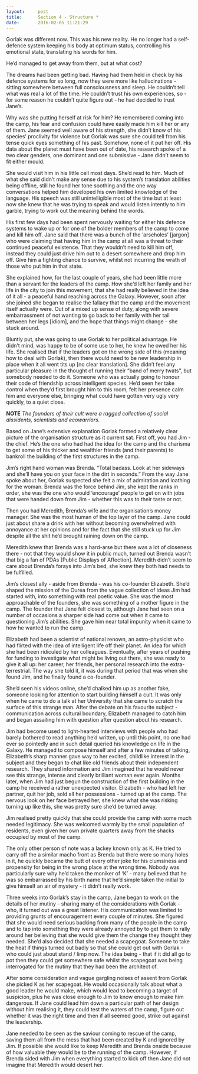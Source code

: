 ```yaml
---
layout:     post
title:      Section 4 - Structure *
date:       2016-02-05 11:21:29
---
```


Gorlak was different now. This was his new reality. He no longer had a self-defence system keeping his body at optimum status, controlling his emotional state, translating his words for him.

He’d managed to get away from them, but at what cost?

The dreams had been getting bad. Having had them held in check by his defence systems for so long, now they were more like hallucinations - sitting somewhere between full consciousness and sleep. He couldn’t tell what was real a lot of the time. He couldn’t trust his own experiences, so - for some reason he couldn’t quite figure out - he had decided to trust Jane’s.

Why was she putting herself at risk for him? He remembered coming into the camp, his fear and confusion could have easily made him kill her or any of them. Jane seemed well aware of his strength, she didn’t know of his species’ proclivity for violence but Gorlak was sure she could tell from his tense quick eyes something of his past. Somehow, none of it put her off. His data about the planet must have been out of date, his research spoke of a two clear genders, one dominant and one submissive - Jane didn’t seem to fit either mould.

She would visit him in his little cell most days. She’d read to him. Much of what she said didn’t make any sense due to his system’s translation abilities being offline, still he found her tone soothing and the one way conversations helped him developed his own limited knowledge of the language. His speech was still unintelligible most of the time but at least now she knew that he was trying to speak and would listen intently to him garble, trying to work out the meaning behind the words.

His first few days had been spent nervously waiting for either his defence systems to wake up or for one of the bolder members of the camp to come and kill him off. Jane said that there was a bunch of the ‘arseholes’ [jargon] who were claiming that having him in the camp at all was a threat to their continued peaceful existence. That they wouldn’t need to kill him off, instead they could just drive him out to a desert somewhere and drop him off. Give him a fighting chance to survive, whilst not incurring the wrath of those who put him in that state.

She explained how, for the last couple of years, she had been little more than a servant for the leaders of the camp. How she’d left her family and her life in the city to join this movement, that she had really believed in the idea of it all - a peaceful hand reaching across the Galaxy. However, soon after she joined she began to realise the fallacy that the camp and the movement itself actually were. Out of a mixed up sense of duty, along with severe embarrassment of not wanting to go back to her family with her tail between her legs [idiom], and the hope that things might change - she stuck around.

Bluntly put, she was going to use Gorlak to her political advantage. He didn’t mind, was happy to be of some use to her, he knew he owed her his life. She realised that if the leaders got on the wrong side of this (meaning how to deal with Gorlak), then there would need to be new leadership in place when it all went tits up [no clear translation]. She didn’t feel any particular pleasure in the thought of running their “band of merry twats”, but somebody needed to do it. Someone who was actually going to honour their code of friendship across intelligent species. He’d seen her take control when they’d first brought him to this room, felt her presence calm him and everyone else, bringing what could have gotten very ugly very quickly, to a quiet close.

**NOTE**
*The founders of their cult were a ragged collection of social dissidents, scientists and ecowarriors.*

Based on Jane’s extensive explanation Gorlak formed a relatively clear picture of the organisation structure as it current sat. First off, you had Jim - the chief. He’s the one who had had the idea for the camp and the charisma to get some of his thicker and wealthier friends (and their parents) to bankroll the building of the first structures in the camp.

Jim’s right hand woman was Brenda. “Total badass. Look at her sideways and she’ll have you on your face in the dirt in seconds.” From the way Jane spoke about her, Gorlak suspected she felt a mix of admiration and loathing for the woman. Brenda was the force behind Jim, she kept the ranks in order, she was the one who would ‘encourage’ people to get on with jobs that were handed down from Jim - whether this was to their taste or not.

Then you had Meredith, Brenda’s wife and the organisation’s money manager. She was the most human of the top layer of the camp. Jane could just about share a drink with her without becoming overwhelmed with annoyance at her opinions and for the fact that she still stuck up for Jim despite all the shit he’d brought raining down on the camp.

Meredith knew that Brenda was a hard-arse but there was a lot of closeness there - not that they would show it in public much, turned out Brenda wasn’t that big a fan of PDAs [Public Displays of Affection]. Meredith didn’t seem to care about Brenda’s forays into Jim’s bed, she knew they both had needs to be fulfilled.

Jim’s closest ally - aside from Brenda - was his co-founder Elizabeth. She’d shaped the mission of the Ourea from the vague collection of ideas Jim had started with, into something with real poetic value. She was the most approachable of the founders, she was something of a mother figure in the camp. The founder that Jane felt closest to, although Jane had seen on a number of occasions a sharper side had come out when it came to questioning Jim’s abilities. She gave him near total impunity when it came to how he wanted to run the camp.

Elizabeth had been a scientist of national renown, an astro-physicist who had flirted with the idea of intelligent life off their planet. An idea for which she had been ridiculed by her colleagues. Eventually, after years of pushing for funding to investigate what might be living out there, she was ready to give it all up: her career, her friends, her personal research into the extra-terrestrial. The way she told it, it was during that period that was when she found Jim, and he finally found a co-founder. 

She’d seen his videos online, she’d chalked him up as another fake, someone looking for attention to start building himself a cult. It was only when he came to do a talk at her University that she came to scratch the surface of this strange man. After the debate on his favourite subject - communication across cultural boundary, Elizabeth managed to catch him and began assailing him with question after question about his research.

Jim had become used to light-hearted interviews with people who had barely bothered to read anything he’d written, up until this point, no one had ever so pointedly and in such detail queried his knowledge on life in the Galaxy. He managed to compose himself and after a few minutes of talking, Elizabeth’s sharp manner gave way to her excited, childlike interest in the subject and they began to chat like old friends about their independent research. They shared information and Jim imagined that he would never see this strange, intense and clearly brilliant woman ever again. Months later, when Jim had just begun the construction of the first building in the  camp he received a rather unexpected visitor. Elizabeth - who had left her partner, quit her job, sold all her possessions - turned up at the camp. The nervous look on her face betrayed her, she knew what she was risking turning up like this, she was pretty sure she’d be turned away.

Jim realised pretty quickly that she could provide the camp with some much needed legitimacy. She was welcomed warmly by the small population of residents, even given her own private quarters away from the shacks occupied by most of the camp.

The only other person of note was a lackey known only as K. He tried to carry off the a similar macho front as Brenda but there were so many holes in it, he quickly became the butt of every other joke for his clumsiness and propensity for being in the wrong place at the wrong time. Nobody was particularly sure why he’d taken the moniker of ‘K’ - many believed that he was so embarrassed by his birth name that he’d simple taken the initial to give himself an air of mystery - it didn’t really work.


Three weeks into Gorlak’s stay in the camp, Jane began to work on the details of her mutiny - sharing many of the considerations with Gorlak - who, it turned out was a great listener. His communication was limited to providing grunts of encouragement every couple of minutes. She figured that she would need serious backing from many of the people in the camp and to tap into something they were already annoyed by to get them to rally around her believing that she would give them the change they thought they needed. She’d also decided that she needed a scapegoat. Someone to take the heat if things turned out badly so that she could get out with Gorlak - who could just about stand / limp now. The idea being - that if it did all go to pot then they could get somewhere safe whilst the scapegoat was being interrogated for the mutiny that they had been the architect of.

After some consideration and vague gargling noises of assent from Gorlak she picked K as her scapegoat. He would occasionally  talk about what a good leader he would make, which would lead to  becoming a target of suspicion, plus he was close enough to Jim to know enough to make him dangerous. If Jane could lead him down a particular path of her design without him realising it, they could test the waters of the camp, figure out whether it was the right time and then if all seemed good, strike out against the leadership.

Jane needed to be seen as the saviour coming to rescue of the camp, saving them all from the mess that had been created by K and ignored by Jim. If possible she would like to keep Meredith and Brenda onside because of how valuable they would be to the running of the camp. However, if Brenda sided with Jim when everything started to kick off then Jane did not imagine that Meredith would desert her.

